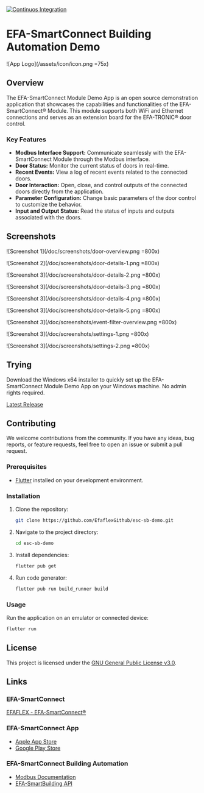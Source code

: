 [![Continuos Integration](https://github.com/EfaflexGithub/esc-sb-demo/actions/workflows/ci.yml/badge.svg?branch=main)](https://github.com/EfaflexGithub/esc-sb-demo/actions/workflows/ci.yml)

# EFA-SmartConnect Building Automation Demo

![App Logo](/assets/icon/icon.png =75x)

## Overview

The EFA-SmartConnect Module Demo App is an open source demonstration application that showcases the capabilities and functionalities of the EFA-SmartConnect® Module. This module supports both WiFi and Ethernet connections and serves as an extension board for the EFA-TRONIC® door control.

### Key Features

- **Modbus Interface Support:** Communicate seamlessly with the EFA-SmartConnect Module through the Modbus interface.
- **Door Status:** Monitor the current status of doors in real-time.
- **Recent Events:** View a log of recent events related to the connected doors.
- **Door Interaction:** Open, close, and control outputs of the connected doors directly from the application.
- **Parameter Configuration:** Change basic parameters of the door control to customize the behavior.
- **Input and Output Status:** Read the status of inputs and outputs associated with the doors.

## Screenshots

![Screenshot 1](/doc/screenshots/door-overview.png =800x)


![Screenshot 2](/doc/screenshots/door-details-1.png =800x)

![Screenshot 3](/doc/screenshots/door-details-2.png =800x)

![Screenshot 3](/doc/screenshots/door-details-3.png =800x)

![Screenshot 3](/doc/screenshots/door-details-4.png =800x)

![Screenshot 3](/doc/screenshots/door-details-5.png =800x)

![Screenshot 3](/doc/screenshots/event-filter-overview.png =800x)

![Screenshot 3](/doc/screenshots/settings-1.png =800x)

![Screenshot 3](/doc/screenshots/settings-2.png =800x)

## Trying

Download the Windows x64 installer to quickly set up the EFA-SmartConnect Module Demo App on your Windows machine. No admin rights required.

[Latest Release](https://github.com/EfaflexGithub/esc-sb-demo/releases/latest)

## Contributing

We welcome contributions from the community. If you have any ideas, bug reports, or feature requests, feel free to open an issue or submit a pull request.

### Prerequisites

- [Flutter](https://flutter.dev/) installed on your development environment.

### Installation

1. Clone the repository:

   ```bash
   git clone https://github.com/EfaflexGithub/esc-sb-demo.git
   ```

2. Navigate to the project directory:

   ```bash
   cd esc-sb-demo
   ```

3. Install dependencies:

   ```bash
   flutter pub get
   ```

4. Run code generator:

   ```bash
   flutter pub run build_runner build
   ```

### Usage

Run the application on an emulator or connected device:

```bash
flutter run
```

## License

This project is licensed under the [GNU General Public License v3.0](LICENSE.md).

## Links

### EFA-SmartConnect

[EFAFLEX - EFA-SmartConnect®](https://link.efaflex.com/3ne6k)

### EFA-SmartConnect App

- [Apple App Store](https://link.efaflex.com/3z4ez)
- [Google Play Store](https://link.efaflex.com/ujs88)

### EFA-SmartConnect Building Automation

- [Modbus Documentation](https://link.efaflex.com/kgf4b)
- [EFA-SmartBuilding API](https://api.efaflex.com/efa-smartbuilding/v1/documentation)
